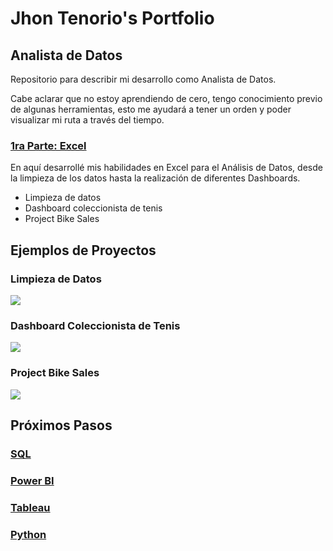 # Jhon Tenorio's Portfolio

## Analista de Datos

Repositorio para describir mi desarrollo como Analista de Datos.

Cabe aclarar que no estoy aprendiendo de cero, tengo conocimiento previo de algunas herramientas, esto me ayudará a tener un orden y poder visualizar mi ruta a través del tiempo.

### [1ra Parte: Excel](https://github.com/BryanTenorio/Excels-Projects.git)

En aquí desarrollé mis habilidades en Excel para el Análisis de Datos, desde la limpieza de los datos hasta la realización de diferentes Dashboards.

- Limpieza de datos
- Dashboard coleccionista de tenis
- Project Bike Sales

## Ejemplos de Proyectos

### Limpieza de Datos
![](images/cleaning_data_example.jpg)

### Dashboard Coleccionista de Tenis
![](images/sneaker_dashboard.jpg)

### Project Bike Sales
![](images/bike_sales_dashboard.jpg)

## Próximos Pasos
### [SQL](https://github.com/BryanTenorio/SQL-Projects.git)
### [Power BI](https://github.com/BryanTenorio/PowerBI-Projects.git)
### [Tableau](https://github.com/BryanTenorio/Tableau-Projects.git)
### [Python](https://github.com/BryanTenorio/Python-Projects.git)
